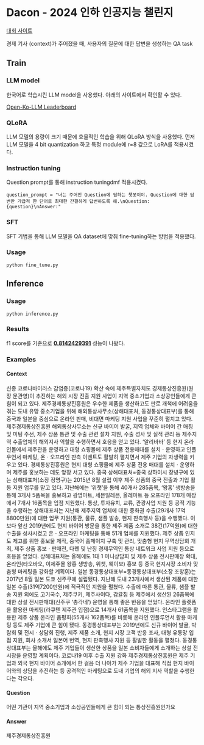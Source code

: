 # Dacon - 2024 인하 인공지능 챌린지

[대회 사이트](https://dacon.io/competitions/official/236291/overview/description)

경제 기사 (context)가 주어졌을 때, 사용자의 질문에 대한 답변을 생성하는 QA task

## Train
### LLM model
한국어로 학습시킨 LLM model을 사용했다. 아래의 사이트에서 확인활 수 있다.

[Open-Ko-LLM Leaderboard](https://huggingface.co/spaces/upstage/open-ko-llm-leaderboard)

### QLoRA

LLM 모델의 용량이 크기 때문에 효율적인 학습을 위해 QLoRA 방식을 사용했다. 먼저 LLM 모델을 4 bit quantization 하고 특정 module에 r=8 값으로 LoRA를 적용시켰다.

### Instruction tuning

Question prompt를 통해 instruction tuningdmf 적용시켰다.

```
question_prompt = "너는 주어진 Question에 답하는 챗봇이야. Question에 대한 답변만 가급적 한 단어로 최대한 간결하게 답변하도록 해.\nQuestion: {question}\nAnswer:"
```

### SFT

SFT 기법을 통해 LLM 모델을 QA dataset에 맞춰 fine-tuning하는 방법을 적용했다.

### Usage

```
python fine_tune.py
```

## Inference

### Usage

```
python inference.py
```

### Results

f1 score를 기준으로 <ins>**0.8142429391**</ins> 성능이 나왔다.

### Examples

#### Context

신종 코로나바이러스 감염증(코로나19) 확산 속에 제주특별자치도 경제통상진흥원(원장 문관영)이 추진하는 해외 시장 진출 지원 사업이 지역 중소기업과 소상공인들에게 큰 힘이 되고 있다. 제주경제통상진흥원은 우수한 제품을 생산하고도 판로 개척에 어려움을 겪는 도내 유망 중소기업을 위해 해외통상사무소(상해대표처, 동경통상대표부)를 통해 중국과 일본을 중심으로 온라인 판매, 비대면 마케팅 지원 사업을 꾸준히 펼치고 있다. 제주경제통상진흥원 해외통상사무소는 신규 바이어 발굴, 지역 업체와 바이어 간 매칭 및 미팅 주선, 제주 상품 통관 및 수출 관련 절차 지원, 수출 성사 및 실적 관리 등 제주지역 수출업체의 해외지사 역할을 수행하면서 호응을 얻고 있다. ‘알리바바’ 등 현지 온라인몰에서 제주관을 운영하고 대형 쇼핑몰에 제주 상품 전용매대를 설치ㆍ운영하고 인플우언서 마케팅, 온ㆍ오프라인 판촉 이벤트도 활발히 펼치면서 제주 기업의 자생력을 키우고 있다. 경제통상진흥원은 현지 대형 쇼핑몰에 제주 상품 전용 매대를 설치ㆍ운영하며 제주를 홍보하는 데도 앞장 서고 있다. 중국 상해대표처=중국 상하이시 장녕구에 있는 상해대표처(소장 정명구)는 2015년 8월 설립 이후 제주 상품의 중국 진출과 기업 활동 지원 업무를 맡고 있다. 지난해에는 ‘위챗’을 통해 40개사 285품목, ‘왕홍’ 생방송을 통해 3개사 5품목을 홍보하고 광명마트, 세븐일레븐, 올레마트 등 오프라인 178개 매장에서 7개사 16품목을 입점 지원했다. 통상, 투자유치, 교류, 관광사업 지원 등 공적 기능을 수행하는 상해대표처는 지난해 제주지역 업체에 대한 중화권 수출(29개사 17억8800만원)에 대한 업무 지원(통관, 물류, 샘플 발송, 현지 판촉행사 등)을 수행했다. 이보다 앞선 2019년에도 현지 바이어 방문을 통한 제주 제품 소개로 38건(17억원)에 대한 수출을 성사시켰고 온ㆍ오프라인 마케팅을 통해 51개 업체를 지원했다. 제주 상품 인지도 제고를 위한 홍보물 제작, 중국어 홈페이지 구축 및 관리, 맞춤형 현지 무역상담회 개최, 제주 상품 홍보ㆍ판매전, 다롄 및 난징 경제무역인 통상 네트워크 사업 지원 등으로 호응을 얻었다. 상해대표처는 올해에도 1대 1 미니상담회 및 제주 상품 전시판매장 확대, 온라인(타오바오, 이제주몰 왕홍 생방송, 위챗, 웨이보) 홍보 등 중국 현지시장 소비자 맞춤형 마케팅을 강화할 계획이다. 일본 동경통상대표부=동경통상대표부(소장 조창훈)는 2017년 8월 일본 도쿄 신주쿠에 설립됐다. 지난해 도내 23개사에서 생산된 제품에 대한 일본 수출(31억7200만원)에 적극적인 지원을 펼쳤다. 수출에 따른 통관, 물류, 샘플 발송 지원 외에도 고기국수, 제주쿠키, 제주사이다, 감귤칩 등 제주에서 생산된 26품목에 대한 상설 전시판매대(신주쿠 ‘총각네’) 운영을 통해 좋은 반응을 얻었다. 온라인 플랫폼을 활용한 마케팅(라쿠텐 제주관 입점)으로 14개사 61품목을 지원했다. 인스타그램을 활용한 제주 상품 온라인 품평회(55개사 162품목)를 비롯해 온라인 인플루언서 활용 마케팅 등도 제주 기업에 큰 힘이 됐다. 동경통상대표부는 2019년에도 신규 바이어 발굴, 박람회 및 전시ㆍ상담회 진행, 제주 제품 소개, 현지 시장 고객 반응 조사, 대형 유통망 입점 지원, 회사 소개서 일본어 번역, 현지 판촉행사 지원 등 활발한 활동을 펼쳤다. 동경통상대표부는 올해에도 제주 기업들이 생산한 상품을 일본 소비자들에게 소개하는 상설 전시장을 운영할 계획이다. 코로나19 이후 수출 지원 강화 제주경제통상진흥원은 제주 기업과 외국 현지 바이어 소개에서 한 걸음 더 나아가 제주 기업을 대표해 직접 현지 바이어와의 상담을 추진하는 등 공격적인 마케팅으로 도내 기업의 해외 지사 역할을 수행한다는 각오다.

#### Question

어떤 기관이 지역 중소기업과 소상공인들에게 큰 힘이 되는 통상진흥원인가요

#### Answer

제주경제통상진흥원
